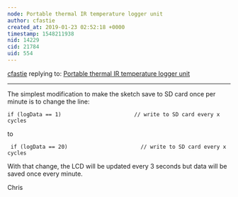 ```yaml
---
node: Portable thermal IR temperature logger unit
author: cfastie
created_at: 2019-01-23 02:52:18 +0000
timestamp: 1548211938
nid: 14229
cid: 21784
uid: 554
---
```




[cfastie](../profile/cfastie) replying to: [Portable thermal IR temperature logger unit](../notes/cfastie/05-26-2017/portable-thermal-ir-temperature-logger-unit)

----
 The simplest modification to make the sketch save to SD card once per minute is to change the line:

    if (logData == 1)                       // write to SD card every x cycles

to 

     if (logData == 20)                       // write to SD card every x cycles

With that change, the LCD will be updated every 3 seconds but data will be saved once every minute.

Chris